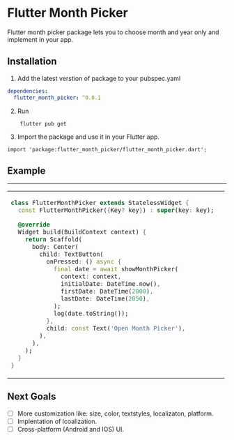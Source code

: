 # Flutter Month Picker

Flutter month picker package lets you to choose month and year only and implement in your app.

## Installation

1. Add the latest verstion of package to your pubspec.yaml

```yaml
dependencies:
  flutter_month_picker: ^0.0.1
```

2. Run

```
    flutter pub get
```

3. Import the package and use it in your Flutter app.

```
import 'package:flutter_month_picker/flutter_month_picker.dart';
```

## Example

<hr>

<table>
<tr>
<td>

```dart
class FlutterMonthPicker extends StatelessWidget {
  const FlutterMonthPicker({Key? key}) : super(key: key);

  @override
  Widget build(BuildContext context) {
    return Scaffold(
      body: Center(
        child: TextButton(
          onPressed: () async {
            final date = await showMonthPicker(
              context: context,
              initialDate: DateTime.now(),
              firstDate: DateTime(2000),
              lastDate: DateTime(2050),
            );
            log(date.toString());
          },
          child: const Text('Open Month Picker'),
        ),
      ),
    );
  }
}
```

</td>
<td>
<img  src="https://user-images.githubusercontent.com/4393183/188482276-784d4f5a-1aa6-47d4-8c14-371cc4ef94e7.png"  alt="">
</td>
</tr>
</table>

## Next Goals

- [ ] More customization like: size, color, textstyles, localizaton, platform.
- [ ] Implentation of lcoalization.
- [ ] Cross-platform (Android and IOS) UI.
